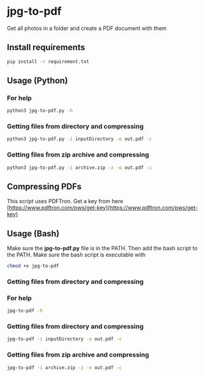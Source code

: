 # jpg-to-pdf
Get all photos in a folder and create a PDF document with them

## Install requirements
```bash
pip install -r requirement.txt
```
## Usage (Python)
### For help
```bash
python3 jpg-to-pdf.py -h
```
### Getting files from directory and compressing
```bash
python3 jpg-to-pdf.py -i inputDirectory -o out.pdf -c
```
### Getting files from zip archive and compressing
```bash
python3 jpg-to-pdf.py -i archive.zip -z -o out.pdf -c
```
## Compressing PDFs
This script uses PDFTron. Get a key from here [https://www.pdftron.com/pws/get-key](https://www.pdftron.com/pws/get-key)

## Usage (Bash)
Make sure the **jpg-to-pdf.py** file is in the PATH. Then add the bash script to the PATH.
Make sure the bash script is executable with
```bash
chmod +x jpg-to-pdf
```
### Getting files from directory and compressing
### For help
```bash
jpg-to-pdf -h
```
### Getting files from directory and compressing
```bash
jpg-to-pdf -i inputDirectory -o out.pdf -c
```
### Getting files from zip archive and compressing
```bash
jpg-to-pdf -i archive.zip -z -o out.pdf -c
```
